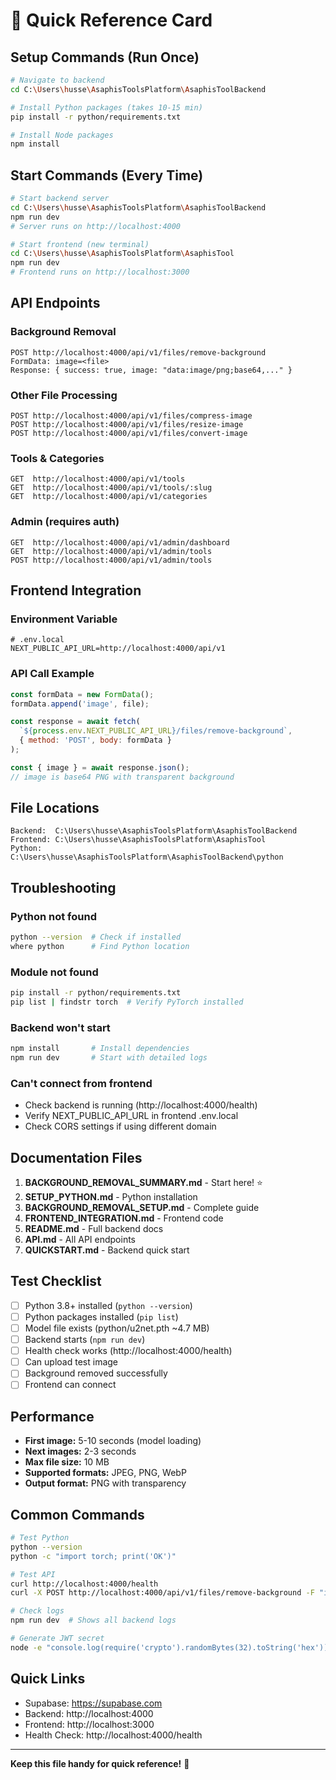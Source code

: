 # 🚀 Quick Reference Card

## Setup Commands (Run Once)

```bash
# Navigate to backend
cd C:\Users\husse\AsaphisToolsPlatform\AsaphisToolBackend

# Install Python packages (takes 10-15 min)
pip install -r python/requirements.txt

# Install Node packages
npm install
```

## Start Commands (Every Time)

```bash
# Start backend server
cd C:\Users\husse\AsaphisToolsPlatform\AsaphisToolBackend
npm run dev
# Server runs on http://localhost:4000

# Start frontend (new terminal)
cd C:\Users\husse\AsaphisToolsPlatform\AsaphisTool
npm run dev
# Frontend runs on http://localhost:3000
```

## API Endpoints

### Background Removal
```
POST http://localhost:4000/api/v1/files/remove-background
FormData: image=<file>
Response: { success: true, image: "data:image/png;base64,..." }
```

### Other File Processing
```
POST http://localhost:4000/api/v1/files/compress-image
POST http://localhost:4000/api/v1/files/resize-image
POST http://localhost:4000/api/v1/files/convert-image
```

### Tools & Categories
```
GET  http://localhost:4000/api/v1/tools
GET  http://localhost:4000/api/v1/tools/:slug
GET  http://localhost:4000/api/v1/categories
```

### Admin (requires auth)
```
GET  http://localhost:4000/api/v1/admin/dashboard
GET  http://localhost:4000/api/v1/admin/tools
POST http://localhost:4000/api/v1/admin/tools
```

## Frontend Integration

### Environment Variable
```env
# .env.local
NEXT_PUBLIC_API_URL=http://localhost:4000/api/v1
```

### API Call Example
```javascript
const formData = new FormData();
formData.append('image', file);

const response = await fetch(
  `${process.env.NEXT_PUBLIC_API_URL}/files/remove-background`,
  { method: 'POST', body: formData }
);

const { image } = await response.json();
// image is base64 PNG with transparent background
```

## File Locations

```
Backend:  C:\Users\husse\AsaphisToolsPlatform\AsaphisToolBackend
Frontend: C:\Users\husse\AsaphisToolsPlatform\AsaphisTool
Python:   C:\Users\husse\AsaphisToolsPlatform\AsaphisToolBackend\python
```

## Troubleshooting

### Python not found
```bash
python --version  # Check if installed
where python      # Find Python location
```

### Module not found
```bash
pip install -r python/requirements.txt
pip list | findstr torch  # Verify PyTorch installed
```

### Backend won't start
```bash
npm install       # Install dependencies
npm run dev       # Start with detailed logs
```

### Can't connect from frontend
- Check backend is running (http://localhost:4000/health)
- Verify NEXT_PUBLIC_API_URL in frontend .env.local
- Check CORS settings if using different domain

## Documentation Files

1. **BACKGROUND_REMOVAL_SUMMARY.md** - Start here! ⭐
2. **SETUP_PYTHON.md** - Python installation
3. **BACKGROUND_REMOVAL_SETUP.md** - Complete guide
4. **FRONTEND_INTEGRATION.md** - Frontend code
5. **README.md** - Full backend docs
6. **API.md** - All API endpoints
7. **QUICKSTART.md** - Backend quick start

## Test Checklist

- [ ] Python 3.8+ installed (`python --version`)
- [ ] Python packages installed (`pip list`)
- [ ] Model file exists (python/u2net.pth ~4.7 MB)
- [ ] Backend starts (`npm run dev`)
- [ ] Health check works (http://localhost:4000/health)
- [ ] Can upload test image
- [ ] Background removed successfully
- [ ] Frontend can connect

## Performance

- **First image:** 5-10 seconds (model loading)
- **Next images:** 2-3 seconds
- **Max file size:** 10 MB
- **Supported formats:** JPEG, PNG, WebP
- **Output format:** PNG with transparency

## Common Commands

```bash
# Test Python
python --version
python -c "import torch; print('OK')"

# Test API
curl http://localhost:4000/health
curl -X POST http://localhost:4000/api/v1/files/remove-background -F "image=@test.jpg"

# Check logs
npm run dev  # Shows all backend logs

# Generate JWT secret
node -e "console.log(require('crypto').randomBytes(32).toString('hex'))"
```

## Quick Links

- Supabase: https://supabase.com
- Backend: http://localhost:4000
- Frontend: http://localhost:3000
- Health Check: http://localhost:4000/health

---

**Keep this file handy for quick reference!** 📌
